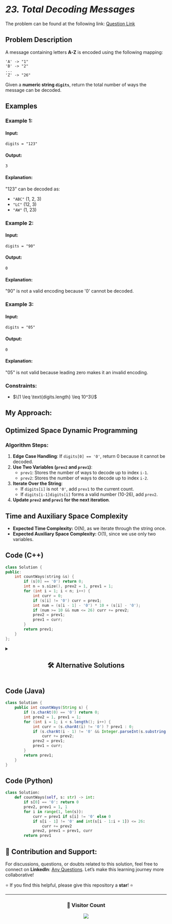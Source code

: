 # *23. Total Decoding Messages*  

The problem can be found at the following link: [Question Link](https://www.geeksforgeeks.org/problems/total-decoding-messages1235/1)  

## **Problem Description**  

A message containing letters **A-Z** is encoded using the following mapping:  

```
'A' -> "1"
'B' -> "2"
...
'Z' -> "26"
```

Given a **numeric string `digits`**, return the total number of ways the message can be decoded.  

## **Examples**  

### **Example 1:**  

#### **Input:**  
```
digits = "123"
```
#### **Output:**  
```
3
```
#### **Explanation:**  
"123" can be decoded as:  
- `"ABC"` (1, 2, 3)  
- `"LC"` (12, 3)  
- `"AW"` (1, 23)  


### **Example 2:**  

#### **Input:**  
```
digits = "90"
```
#### **Output:**  
```
0
```
#### **Explanation:**  
"90" is not a valid encoding because '0' cannot be decoded.  


### **Example 3:**  

#### **Input:**  
```
digits = "05"
```
#### **Output:**  
```
0
```
#### **Explanation:**  
"05" is not valid because leading zero makes it an invalid encoding.  


### **Constraints:**  
- $\(1 \leq \text{digits.length} \leq 10^3\)$  

## **My Approach:**  

## **Optimized Space Dynamic Programming**  

### **Algorithm Steps:**  
1. **Edge Case Handling**: If `digits[0] == '0'`, return 0 because it cannot be decoded.  
2. **Use Two Variables (`prev2` and `prev1`)**:  
   - `prev1`: Stores the number of ways to decode up to index `i-1`.  
   - `prev2`: Stores the number of ways to decode up to index `i-2`.  
3. **Iterate Over the String**:  
   - If `digits[i]` is not `'0'`, add `prev1` to the current count.  
   - If `digits[i-1]digits[i]` forms a valid number (10-26), add `prev2`.  
4. **Update `prev2` and `prev1` for the next iteration**.  


## **Time and Auxiliary Space Complexity**  
- **Expected Time Complexity:** O(N), as we iterate through the string once.  
- **Expected Auxiliary Space Complexity:** O(1), since we use only two variables.  


## **Code (C++)**  

```cpp
class Solution {
public:
    int countWays(string &s) {
        if (s[0] == '0') return 0;
        int n = s.size(), prev2 = 1, prev1 = 1;
        for (int i = 1; i < n; i++) {
            int curr = 0;
            if (s[i] != '0') curr = prev1;
            int num = (s[i - 1] - '0') * 10 + (s[i] - '0');
            if (num >= 10 && num <= 26) curr += prev2;
            prev2 = prev1;
            prev1 = curr;
        }
        return prev1;
    }
};
```


<details>
  <summary><h2 align="center">🛠 Alternative Solutions</h2></summary>


## **2️⃣ Dynamic Programming with Array (O(N) Time, O(N) Space)**  

### **Approach:**  
- Instead of using **two variables (`prev1, prev2`)**, we maintain a **DP array `dp[i]`**, where `dp[i]` stores the number of ways to decode the string **up to index `i`**.  
- Transition:  
  - If `s[i]` is not `'0'`, add `dp[i-1]` to `dp[i]`.  
  - If `s[i-1]s[i]` forms a valid two-digit number, add `dp[i-2]` to `dp[i]`.  
- Return `dp[n]`.  

```cpp
class Solution {
public:
    int countWays(string &s) {
        if (s[0] == '0') return 0;
        int n = s.size();
        vector<int> dp(n + 1, 0);
        dp[0] = dp[1] = 1;

        for (int i = 1; i < n; i++) {
            if (s[i] != '0') dp[i + 1] = dp[i];
            int num = (s[i - 1] - '0') * 10 + (s[i] - '0');
            if (num >= 10 && num <= 26) dp[i + 1] += dp[i - 1];
        }
        return dp[n];
    }
};
```


## **3️⃣ Memoization (Top-Down DP, O(N) Time, O(N) Space)**  

### **Approach:**  
- Instead of iterative DP, use **recursion with memoization** to store results.  
- Define `countWays(i)` as the number of ways to decode `s[i:]`.  
- Base case: If `i == n`, return `1`.  
- If `s[i]` is `'0'`, return `0` (invalid).  
- Recursive cases:  
  - Decode `s[i]` alone (`countWays(i+1)`).  
  - Decode `s[i]s[i+1]` if valid (`countWays(i+2)`).  


```cpp
class Solution {
public:
    int helper(string &s, int i, vector<int>& dp) {
        if (i == s.size()) return 1;
        if (s[i] == '0') return 0;
        if (dp[i] != -1) return dp[i];

        int ans = helper(s, i + 1, dp);
        if (i < s.size() - 1) {
            int num = (s[i] - '0') * 10 + (s[i + 1] - '0');
            if (num >= 10 && num <= 26) ans += helper(s, i + 2, dp);
        }
        return dp[i] = ans;
    }

    int countWays(string &s) {
        vector<int> dp(s.size(), -1);
        return helper(s, 0, dp);
    }
};
```


## **Comparison of Approaches**  

| **Approach**                      | ⏱️ **Time Complexity** | 🗂️ **Space Complexity** | ✅ **Pros**                    | ⚠️ **Cons**                      |
|-----------------------------------|-----------------|------------------|-------------------------|------------------------------|
| **Optimized DP (Two Variables)**  | 🟡 **O(N)**            | 🟢 **O(1)**             | Space efficient, fast     | Harder to understand        |
| **DP with Array**                 | 🟡 **O(N)**            | 🟡 **O(N)**             | Easier to implement       | Extra space for `dp` array  |
| **Memoization (Top-Down DP)**      | 🟡 **O(N)**            | 🔴 **O(N)**             | Good for recursion lovers | Higher memory consumption   |


## **💡 Best Choice?**  
- ✅ **Optimized DP (O(1) Space)** is the best due to minimal space usage.  
- ✅ **DP with Array** is useful for **educational purposes**, but not space efficient.  
- ✅ **Memoization** is useful if you prefer recursion.  

</details>


## **Code (Java)**  

```java
class Solution {
    public int countWays(String s) {
        if (s.charAt(0) == '0') return 0;
        int prev2 = 1, prev1 = 1;
        for (int i = 1; i < s.length(); i++) {
            int curr = (s.charAt(i) != '0') ? prev1 : 0;
            if (s.charAt(i - 1) != '0' && Integer.parseInt(s.substring(i - 1, i + 1)) <= 26) 
                curr += prev2;
            prev2 = prev1;
            prev1 = curr;
        }
        return prev1;
    }
}
```


## **Code (Python)**  

```python
class Solution:
    def countWays(self, s: str) -> int:
        if s[0] == '0': return 0
        prev2, prev1 = 1, 1
        for i in range(1, len(s)):
            curr = prev1 if s[i] != '0' else 0
            if s[i - 1] != '0' and int(s[i - 1:i + 1]) <= 26:
                curr += prev2
            prev2, prev1 = prev1, curr
        return prev1
```


## 🎯 **Contribution and Support:**

For discussions, questions, or doubts related to this solution, feel free to connect on **LinkedIn**: [Any Questions](https://www.linkedin.com/in/het-patel-8b110525a/). Let’s make this learning journey more collaborative!  

⭐ If you find this helpful, please give this repository a **star**! ⭐  

---

<div align="center">
  <h3><b>📍 Visitor Count</b></h3>
</div>

<p align="center">
  <img src="https://profile-counter.glitch.me/Hunterdii/count.svg" />
</p>
